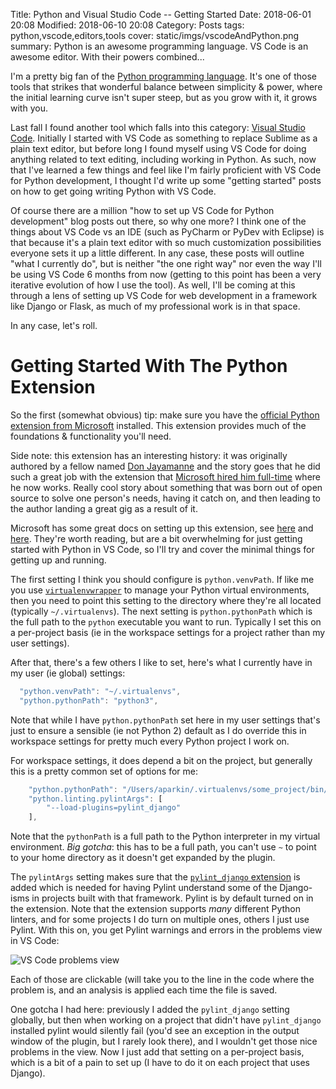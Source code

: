 Title: Python and Visual Studio Code -- Getting Started
Date: 2018-06-01 20:08
Modified: 2018-06-10 20:08
Category: Posts
tags: python,vscode,editors,tools
cover: static/imgs/vscodeAndPython.png
summary: Python is an awesome programming language. VS Code is an awesome editor. With their powers combined...

I'm a pretty big fan of the [Python programming language](https://www.python.org).  It's one
of those tools that strikes that wonderful balance between simplicity & power, where the
initial learning curve isn't super steep, but as you grow with it, it grows with you.

Last fall I found another tool which falls into this category:
[Visual Studio Code](https://code.visualstudio.com).  Initially I started with VS Code as
something to replace Sublime as a plain text editor, but before long I found myself using
VS Code for doing anything related to text editing, including working in Python.  As such,
now that I've learned a few things and feel like I'm fairly proficient with VS Code for
Python development, I thought I'd write up some "getting started" posts on how to get going
writing Python with VS Code.

Of course there are a million "how to set up VS Code for Python development" blog posts
out there, so why one more?  I think one of the things about VS Code vs an IDE (such as
PyCharm or PyDev with Eclipse) is that because it's a plain text editor with so much
customization possibilities everyone sets it up a little different.  In any case, these
posts will outline "what I currently do", but is neither "the one right way" nor even
the way I'll be using VS Code 6 months from now (getting to this point has been a very
iterative evolution of how I use the tool).  As well, I'll be coming at this through a
lens of setting up VS Code for web development in a framework like Django or Flask, as
much of my professional work is in that space.

In any case, let's roll.

# Getting Started With The Python Extension

So the first (somewhat obvious) tip: make sure you have the
[official Python extension from Microsoft](https://marketplace.visualstudio.com/items?itemName=ms-python.python)
installed.  This extension provides much of the foundations & functionality you'll need.

Side note: this extension has an interesting history: it was originally authored by a fellow
named [Don Jayamanne](https://github.com/DonJayamanne) and the story goes that he did such
a great job with the extension that
[Microsoft hired him full-time](https://blogs.msdn.microsoft.com/pythonengineering/2017/11/09/don-jayamanne-joins-microsoft/)
where he now works.  Really cool story about something that was born out of open source to
solve one person's needs, having it catch on, and then leading to the author landing a great
gig as a result of it.

Microsoft has some great docs on setting up this extension, see
[here](https://code.visualstudio.com/docs/python/python-tutorial) and
[here](https://code.visualstudio.com/docs/languages/python).  They're worth reading, but
are a bit overwhelming for just getting started with Python in VS Code, so I'll try and
cover the minimal things for getting up and running.

The first setting I think you should configure is `python.venvPath`.  If like me you use
[`virtualenvwrapper`](https://virtualenvwrapper.readthedocs.io/en/latest/) to manage
your Python virtual environments, then you need to point this setting to the directory
where they're all located (typically `~/.virtualenvs`).  The next setting is
`python.pythonPath` which is the full path to the `python` executable you want to run.
Typically I set this on a per-project basis (ie in the workspace settings for a project
rather than my user settings).

After that, there's a few others I like to set, here's what I currently have in my user
(ie global) settings:

```javascript
  "python.venvPath": "~/.virtualenvs",
  "python.pythonPath": "python3",
```

Note that while I have `python.pythonPath` set here in my user settings that's just to
ensure a sensible (ie not Python 2) default as I do override this in workspace settings for
pretty much every Python project I work on.

For workspace settings, it does depend a bit on the project, but generally this is a pretty
common set of options for me:

```javascript
    "python.pythonPath": "/Users/aparkin/.virtualenvs/some_project/bin/python3",
    "python.linting.pylintArgs": [
        "--load-plugins=pylint_django"
    ],
```

Note that the `pythonPath` is a full path to the Python interpreter in my virtual
environment.  *Big gotcha*: this has to be a full path, you can't use `~` to point to
your home directory as it doesn't get expanded by the plugin.

The `pylintArgs` setting makes sure that the
[`pylint_django` extension](https://pypi.org/project/pylint-django/) is added which is
needed for having Pylint understand some of the Django-isms in projects built with that
framework.  Pylint is
by default turned on in the extension.  Note that the extension supports *many* different
Python linters, and for some projects I do turn on multiple ones, others I just use Pylint.
With this on, you get Pylint warnings and errors in the problems view in VS Code:

![VS Code problems view]({filename}/static/imgs/vsCodePythonProblems-crunch.png)

Each of those are clickable (will take you to the line in the code where the problem is,
and an analysis is applied each time the file is saved.

One gotcha I had here: previously I added the `pylint_django` setting globally, but then
when working on a project that didn't have `pylint_django` installed pylint would silently
fail (you'd see an exception in the output window of the plugin, but I rarely look there),
and I wouldn't get those nice problems in the view.  Now I just add that setting on
a per-project basis, which is a bit of a pain to set up (I have to do it on each project
that uses Django).
